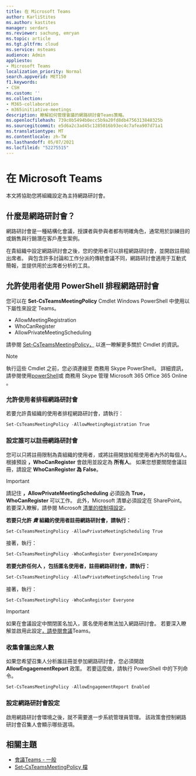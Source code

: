 ```yaml
---
title: 在 Microsoft Teams
author: KarliStites
ms.author: kastites
manager: serdars
ms.reviewer: sachung, emryan
ms.topic: article
ms.tgt.pltfrm: cloud
ms.service: msteams
audience: Admin
appliesto:
- Microsoft Teams
localization_priority: Normal
search.appverid: MET150
f1.keywords:
- CSH
ms.custom: ''
ms.collection:
- M365-collaboration
- m365initiative-meetings
description: 瞭解如何管理會議的網路研討會Teams策略。
ms.openlocfilehash: 739c0b5494b0ecc5b9a20fd8db4756313848325b
ms.sourcegitcommit: e5d6a2c3ad45c1285016b93ec4c7afea907d71a1
ms.translationtype: MT
ms.contentlocale: zh-TW
ms.lasthandoff: 05/07/2021
ms.locfileid: "52275515"
---
```

# <a name="set-up-for-webinars-in-microsoft-teams"></a>在 Microsoft Teams

本文將協助您將組織設定為主持網路研討會。

## <a name="what-are-webinars"></a>什麼是網路研討會？

網路研討會是一種結構化會議，授課者與參與者都有明確角色，通常用於訓練目的或銷售與行銷潛在客戶產生案例。

在貴組織中設定網路研討會之後，您的使用者可以排程網路研討會，並開啟註冊給出席者。 與包含許多討論和工作分派的傳統會議不同，網路研討會適用于互動式簡報，並提供用於出席者分析的工具。

## <a name="allow-users-to-schedule-webinars-using-powershell"></a>允許使用者使用 PowerShell 排程網路研討會

您可以在 **Set-CsTeamsMeetingPolicy** Cmdlet Windows PowerShell 中使用以下屬性來設定 Teams。

- AllowMeetingRegistration
- WhoCanRegister
- AllowPrivateMeetingScheduling

請參閱 [Set-CsTeamsMeetingPolicy，](/powershell/module/skype/set-csteamsmeetingpolicy) 以進一瞭解更多關於 Cmdlet 的資訊。

> [!NOTE]
> 執行這些 Cmdlet 之前，您必須連線至 商務用 Skype PowerShell。 詳細資訊，請參閱使用[powerShell](/office365/enterprise/powershell/manage-skype-for-business-online-with-office-365-powershell)或 商務用 Skype 管理 Microsoft 365 Office 365 Online 。

### <a name="allow-users-to-schedule-webinars"></a>允許使用者排程網路研討會

若要允許貴組織的使用者排程網路研討會，請執行：

```powershell
Set-CsTeamsMeetingPolicy -AllowMeetingRegistration True
```
### <a name="configure-who-can-register-for-webinars"></a>設定誰可以註冊網路研討會

您可以只將註冊限制為貴組織的使用者，或將註冊開放給租使用者內外的每個人。 根據預設 **，WhoCanRegister** 會啟用並設定為 **所有人**。 如果您想要關閉會議註冊，請設定 **WhoCanRegister 為** **False**。

> [!IMPORTANT]
> 請記住 **，AllowPrivateMeetingScheduling** 必須設為 **True，WhoCanRegister** 可以工作。  此外，Microsoft 清單必須設定在 SharePoint。 若要深入瞭解，請參閱 Microsoft [清單的控制項設定](/sharepoint/control-lists)。

**若要只允許 *貴* 組織的使用者註冊網路研討會，請執行：**

```powershell
Set-CsTeamsMeetingPolicy -AllowPrivateMeetingScheduling True
```

接著，執行：

```powershell
Set-CsTeamsMeetingPolicy -WhoCanRegister EveryoneInCompany
```

**若要允許任何人 ，包括匿名使用者，註冊網路研討會，請執行：**

```powershell
Set-CsTeamsMeetingPolicy -AllowPrivateMeetingScheduling True
```

接著，執行：

```powershell
Set-CsTeamsMeetingPolicy -WhoCanRegister Everyone
```

> [!IMPORTANT]
> 如果在會議設定中關閉匿名加入，匿名使用者無法加入網路研討會。 若要深入瞭解並啟用此設定[，請參閱會議](meeting-settings-in-teams.md)Teams。

### <a name="collect-meeting-attendance"></a>收集會議出席人數

如果您希望召集人分析誰註冊並參加網路研討會，您必須開啟 **AllowEngagementReport** 政策。 若要這麼做，請執行 PowerShell 中的下列命令。

```powershell
Set-CsTeamsMeetingPolicy -AllowEngagementReport Enabled
```

### <a name="configure-webinar-settings"></a>設定網路研討會設定

啟用網路研討會環境之後，就不需要進一步系統管理員管理。 該政策會控制網路研討會召集人會顯示哪些選項。

## <a name="related-topics"></a>相關主題

- [會議Teams - 一般](meeting-policies-in-teams-general.md)
- [Set-CsTeamsMeetingPolicy 檔](/powershell/module/skype/set-csteamsmeetingpolicy)
